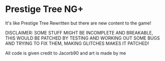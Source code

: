 # Prestige Tree NG+

It's like Prestige Tree Rewritten but there are new content to the game!

DISCLAIMER: SOME STUFF MIGHT BE INCOMPLETE AND BREAKABLE, THIS WOULD BE PATCHED BY TESTING AND WORKING OUT SOME BUGS AND TRYING TO FIX THEM, MAKING GLITCHES MAKES IT PATCHED!

All code is given credit to Jacorb90 and art is made by me
